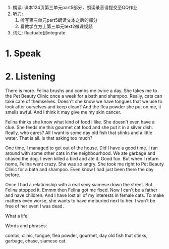 1. 朗读: 课本124页第三单元part5部分，朗读录音请提交至QQ作业
2. 听力:
   1. 听写第三单元part5朗读文本之后的部分  
   2. 看教学立方上第三单元text2微课视频
3. 词汇: fluctuate到integrate

# 1. Speak



# 2. Listening

There is more. Felina brushs and combs me twice a day. She takes me to the Pet Beauty Clinic once a week for a bath and shampoo. Really, cats can take care of themselves. Doesn't she know we have tongues that we use to look after ourselves and keep clean? And the flea powder she put on me, it smells awful. And I think it may give me my skin cancer. 

Felina thinks she know what kind of food I like. She doesn't even have a clue. She feeds me this gourmet cat food and she put it in a silver dish. Really, who cares? All I want is some day old fish that stinks and a little water. That is all. Is that asking too much?

One time, I managed to get out of the house. Did I have a good time. I ran around with some other cats in the neighbourhood. We ate garbage and chased the dog. I even killed a bird and ate it. Good fun. But when I return home, Felina went crazy. She was so angry. She took me right to Pet Beauty Clinic for a bath and shampoo. Even know I had just been there the day before. 

Once I had a relationship with a real sexy siamese down the street. But Felina stopped it. Emmm then Felina got me fixed. Now I can't be a father and have children. And I have lost all of my interests in female cats. To make matters even worse, she wants to have me buried next to her. I won't be free of her even I was dead.

What a life!


Words and phrases:

combs, clinic, tongue, flea powder, gourmet, day old fish that stinks, garbage, chase, siamese cat.